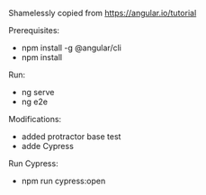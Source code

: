 Shamelessly copied from https://angular.io/tutorial

Prerequisites:
* npm install -g @angular/cli
* npm install

Run:
* ng serve
* ng e2e

Modifications:
* added protractor base test
* adde Cypress


Run Cypress:
* npm run cypress:open